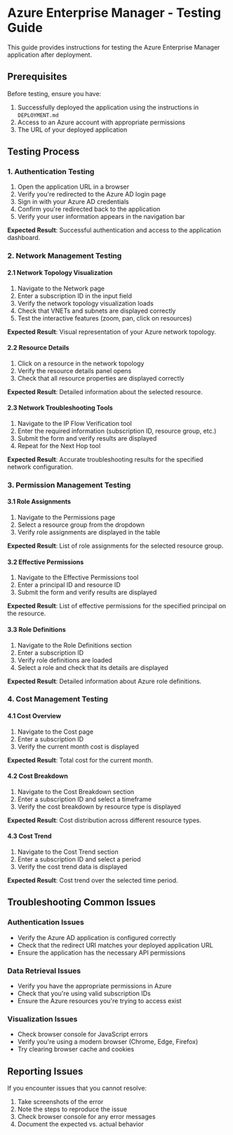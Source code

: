 # Azure Enterprise Manager - Testing Guide

This guide provides instructions for testing the Azure Enterprise Manager application after deployment.

## Prerequisites

Before testing, ensure you have:

1. Successfully deployed the application using the instructions in `DEPLOYMENT.md`
2. Access to an Azure account with appropriate permissions
3. The URL of your deployed application

## Testing Process

### 1. Authentication Testing

1. Open the application URL in a browser
2. Verify you're redirected to the Azure AD login page
3. Sign in with your Azure AD credentials
4. Confirm you're redirected back to the application
5. Verify your user information appears in the navigation bar

**Expected Result**: Successful authentication and access to the application dashboard.

### 2. Network Management Testing

#### 2.1 Network Topology Visualization

1. Navigate to the Network page
2. Enter a subscription ID in the input field
3. Verify the network topology visualization loads
4. Check that VNETs and subnets are displayed correctly
5. Test the interactive features (zoom, pan, click on resources)

**Expected Result**: Visual representation of your Azure network topology.

#### 2.2 Resource Details

1. Click on a resource in the network topology
2. Verify the resource details panel opens
3. Check that all resource properties are displayed correctly

**Expected Result**: Detailed information about the selected resource.

#### 2.3 Network Troubleshooting Tools

1. Navigate to the IP Flow Verification tool
2. Enter the required information (subscription ID, resource group, etc.)
3. Submit the form and verify results are displayed
4. Repeat for the Next Hop tool

**Expected Result**: Accurate troubleshooting results for the specified network configuration.

### 3. Permission Management Testing

#### 3.1 Role Assignments

1. Navigate to the Permissions page
2. Select a resource group from the dropdown
3. Verify role assignments are displayed in the table

**Expected Result**: List of role assignments for the selected resource group.

#### 3.2 Effective Permissions

1. Navigate to the Effective Permissions tool
2. Enter a principal ID and resource ID
3. Submit the form and verify results are displayed

**Expected Result**: List of effective permissions for the specified principal on the resource.

#### 3.3 Role Definitions

1. Navigate to the Role Definitions section
2. Enter a subscription ID
3. Verify role definitions are loaded
4. Select a role and check that its details are displayed

**Expected Result**: Detailed information about Azure role definitions.

### 4. Cost Management Testing

#### 4.1 Cost Overview

1. Navigate to the Cost page
2. Enter a subscription ID
3. Verify the current month cost is displayed

**Expected Result**: Total cost for the current month.

#### 4.2 Cost Breakdown

1. Navigate to the Cost Breakdown section
2. Enter a subscription ID and select a timeframe
3. Verify the cost breakdown by resource type is displayed

**Expected Result**: Cost distribution across different resource types.

#### 4.3 Cost Trend

1. Navigate to the Cost Trend section
2. Enter a subscription ID and select a period
3. Verify the cost trend data is displayed

**Expected Result**: Cost trend over the selected time period.

## Troubleshooting Common Issues

### Authentication Issues

- Verify the Azure AD application is configured correctly
- Check that the redirect URI matches your deployed application URL
- Ensure the application has the necessary API permissions

### Data Retrieval Issues

- Verify you have the appropriate permissions in Azure
- Check that you're using valid subscription IDs
- Ensure the Azure resources you're trying to access exist

### Visualization Issues

- Check browser console for JavaScript errors
- Verify you're using a modern browser (Chrome, Edge, Firefox)
- Try clearing browser cache and cookies

## Reporting Issues

If you encounter issues that you cannot resolve:

1. Take screenshots of the error
2. Note the steps to reproduce the issue
3. Check browser console for any error messages
4. Document the expected vs. actual behavior
